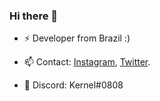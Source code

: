 ### Hi there 👋 

- ⚡ Developer from Brazil :)

- 📫 Contact: [Instagram](https://www.instagram.com/daviiiid16_/), [Twitter](https://twitter.com/_daviid0).
- 🌱 Discord: Kernel#0808
    
<!--
**daviddev16/daviddev16** is a ✨ _special_ ✨ repository because its `README.md` (this file) appears on your GitHub profile.

Here are some ideas to get you started:

- 🔭 I’m currently working on ...
- 🌱 I’m currently learning ...
- 👯 I’m looking to collaborate on ...
- 🤔 I’m looking for help with ...
- 💬 Ask me about ...
- 📫 How to reach me: ...
- 😄 Pronouns: ...
- ⚡ Fun fact: ...
-->
